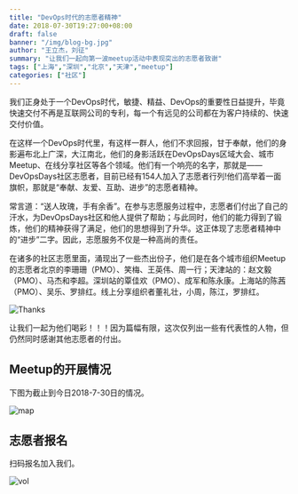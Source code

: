 ```yaml
---
title: "DevOps时代的志愿者精神"
date: 2018-07-30T19:27:00+08:00
draft: false
banner: "/img/blog-bg.jpg"
author: "王立杰，刘征"
summary: "让我们一起向第一波meetup活动中表现突出的志愿者致谢"
tags: ["上海","深圳","北京","天津","meetup"]
categories: ["社区"]
---
```


我们正身处于一个DevOps时代，敏捷、精益、DevOps的重要性日益提升，毕竟快速交付不再是互联网公司的专利，每一个有远见的公司都在为客户持续的、快速交付价值。

在这样一个DevOps时代里，有这样一群人，他们不求回报，甘于奉献，他们的身影遍布北上广深，大江南北，他们的身影活跃在DevOpsDays区域大会、城市Meetup、在线分享社区等各个领域。他们有一个响亮的名字，那就是——DevOpsDays社区志愿者，目前已经有154人加入了志愿者行列!他们高举着一面旗帜，那就是“奉献、友爱、互助、进步”的志愿者精神。  

常言道：“送人玫瑰，手有余香”。在参与志愿服务过程中，志愿者们付出了自己的汗水，为DevOpsDays社区和他人提供了帮助；与此同时，他们的能力得到了锻炼，他们的精神获得了满足，他们的思想得到了升华。这正体现了志愿者精神中的“进步”二字。因此，志愿服务不仅是一种高尚的责任。 

在诸多的社区志愿里面，涌现出了一些杰出份子，他们是在各个城市组织Meetup的志愿者北京的李珊珊（PMO）、笑梅、王英伟、周一行；天津站的：赵文毅（PMO）、马杰和李超。深圳站的覃佳欢（PMO）、成军和陈永康。上海站的陈茜（PMO）、吴乐、罗排红。线上分享组织者董礼壮，小周，陈江，罗排红。


![Thanks](/img/best-contributation-vols2.jpg)


让我们一起为他们喝彩！！！因为篇幅有限，这次仅列出一些有代表性的人物，但仍然同时感谢其他志愿者的付出。

## Meetup的开展情况

下图为截止到今日2018-7-30日的情况。

![map](/img/2018-8-map.jpg)

## 志愿者报名

扫码报名加入我们。

![vol](/img/RuTI3X9.png)
